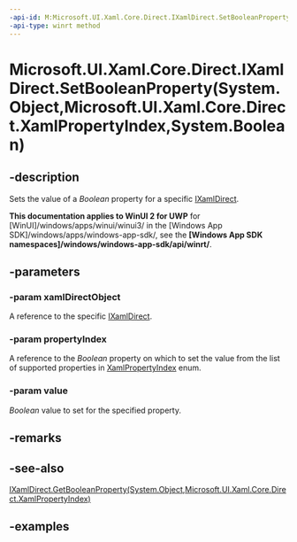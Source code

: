 ```yaml
---
-api-id: M:Microsoft.UI.Xaml.Core.Direct.IXamlDirect.SetBooleanProperty(System.Object,Microsoft.UI.Xaml.Core.Direct.XamlPropertyIndex,System.Boolean)
-api-type: winrt method
---
```


# Microsoft.UI.Xaml.Core.Direct.IXamlDirect.SetBooleanProperty(System.Object,Microsoft.UI.Xaml.Core.Direct.XamlPropertyIndex,System.Boolean)

<!--
public void SetBooleanProperty (object xamlDirectObject, Microsoft.UI.Xaml.Core.Direct.XamlPropertyIndex propertyIndex, bool value);
-->

## -description

Sets the value of a *Boolean* property for a specific [IXamlDirect](ixamldirect.md).

**This documentation applies to WinUI 2 for UWP** for [WinUI]/windows/apps/winui/winui3/ in the [Windows App SDK]/windows/apps/windows-app-sdk/, see the **[Windows App SDK namespaces]/windows/windows-app-sdk/api/winrt/**.

## -parameters

### -param xamlDirectObject

A reference to the specific [IXamlDirect](ixamldirect.md).

### -param propertyIndex

A reference to the _Boolean_ property on which to set the value from the list of supported properties in [XamlPropertyIndex](xamlpropertyindex.md) enum.

### -param value

*Boolean* value to set for the specified property.

## -remarks

## -see-also

[IXamlDirect.GetBooleanProperty(System.Object,Microsoft.UI.Xaml.Core.Direct.XamlPropertyIndex)](ixamldirect_getbooleanproperty_1068805428.md)

## -examples

